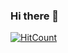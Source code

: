 ### Hi there 👋
[![HitCount](http://hits.dwyl.com/Archish27/Archish27.svg)](http://hits.dwyl.com/Archish27/Archish27)

<!--
**Archish27/Archish27** is a ✨ _special_ ✨ repository because its `README.md` (this file) appears on your GitHub profile.

Here are some ideas to get you started:

- 🔭 I’m currently working on ...
- 🌱 I’m currently learning ...
- 👯 I’m looking to collaborate on ...
- 🤔 I’m looking for help with ...
- 💬 Ask me about ...
- 📫 How to reach me: ...
- 😄 Pronouns: ...
- ⚡ Fun fact: ...
-->
